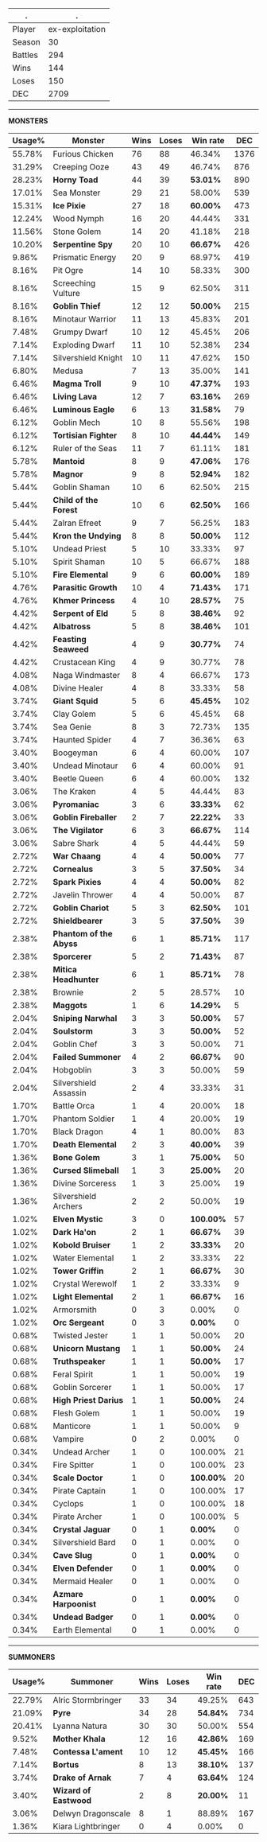 .|.
|-|-
Player|ex-exploitation
Season|30
Battles|294
Wins|144
Loses|150
DEC|2709

---
**MONSTERS**

Usage%|Monster|Wins|Loses|Win rate|DEC|
-|-|-|-|-|-|
55.78%|Furious Chicken|76|88|46.34%|1376|
31.29%|Creeping Ooze|43|49|46.74%|876|
28.23%|**Horny Toad**|44|39|**53.01%**|890|
17.01%|Sea Monster|29|21|58.00%|539|
15.31%|**Ice Pixie**|27|18|**60.00%**|473|
12.24%|Wood Nymph|16|20|44.44%|331|
11.56%|Stone Golem|14|20|41.18%|218|
10.20%|**Serpentine Spy**|20|10|**66.67%**|426|
9.86%|Prismatic Energy|20|9|68.97%|419|
8.16%|Pit Ogre|14|10|58.33%|300|
8.16%|Screeching Vulture|15|9|62.50%|311|
8.16%|**Goblin Thief**|12|12|**50.00%**|215|
8.16%|Minotaur Warrior|11|13|45.83%|201|
7.48%|Grumpy Dwarf|10|12|45.45%|206|
7.14%|Exploding Dwarf|11|10|52.38%|234|
7.14%|Silvershield Knight|10|11|47.62%|150|
6.80%|Medusa|7|13|35.00%|141|
6.46%|**Magma Troll**|9|10|**47.37%**|193|
6.46%|**Living Lava**|12|7|**63.16%**|269|
6.46%|**Luminous Eagle**|6|13|**31.58%**|79|
6.12%|Goblin Mech|10|8|55.56%|198|
6.12%|**Tortisian Fighter**|8|10|**44.44%**|149|
6.12%|Ruler of the Seas|11|7|61.11%|181|
5.78%|**Mantoid**|8|9|**47.06%**|176|
5.78%|**Magnor**|9|8|**52.94%**|182|
5.44%|Goblin Shaman|10|6|62.50%|215|
5.44%|**Child of the Forest**|10|6|**62.50%**|166|
5.44%|Zalran Efreet|9|7|56.25%|183|
5.44%|**Kron the Undying**|8|8|**50.00%**|112|
5.10%|Undead Priest|5|10|33.33%|97|
5.10%|Spirit Shaman|10|5|66.67%|188|
5.10%|**Fire Elemental**|9|6|**60.00%**|189|
4.76%|**Parasitic Growth**|10|4|**71.43%**|171|
4.76%|**Khmer Princess**|4|10|**28.57%**|75|
4.42%|**Serpent of Eld**|5|8|**38.46%**|92|
4.42%|**Albatross**|5|8|**38.46%**|101|
4.42%|**Feasting Seaweed**|4|9|**30.77%**|74|
4.42%|Crustacean King|4|9|30.77%|78|
4.08%|Naga Windmaster|8|4|66.67%|173|
4.08%|Divine Healer|4|8|33.33%|58|
3.74%|**Giant Squid**|5|6|**45.45%**|102|
3.74%|Clay Golem|5|6|45.45%|68|
3.74%|Sea Genie|8|3|72.73%|135|
3.74%|Haunted Spider|4|7|36.36%|63|
3.40%|Boogeyman|6|4|60.00%|107|
3.40%|Undead Minotaur|6|4|60.00%|91|
3.40%|Beetle Queen|6|4|60.00%|132|
3.06%|The Kraken|4|5|44.44%|83|
3.06%|**Pyromaniac**|3|6|**33.33%**|62|
3.06%|**Goblin Fireballer**|2|7|**22.22%**|33|
3.06%|**The Vigilator**|6|3|**66.67%**|114|
3.06%|Sabre Shark|4|5|44.44%|59|
2.72%|**War Chaang**|4|4|**50.00%**|77|
2.72%|**Cornealus**|3|5|**37.50%**|34|
2.72%|**Spark Pixies**|4|4|**50.00%**|82|
2.72%|Javelin Thrower|4|4|50.00%|87|
2.72%|**Goblin Chariot**|5|3|**62.50%**|101|
2.72%|**Shieldbearer**|3|5|**37.50%**|39|
2.38%|**Phantom of the Abyss**|6|1|**85.71%**|117|
2.38%|**Sporcerer**|5|2|**71.43%**|87|
2.38%|**Mitica Headhunter**|6|1|**85.71%**|78|
2.38%|Brownie|2|5|28.57%|10|
2.38%|**Maggots**|1|6|**14.29%**|5|
2.04%|**Sniping Narwhal**|3|3|**50.00%**|57|
2.04%|**Soulstorm**|3|3|**50.00%**|52|
2.04%|Goblin Chef|3|3|50.00%|71|
2.04%|**Failed Summoner**|4|2|**66.67%**|90|
2.04%|Hobgoblin|3|3|50.00%|59|
2.04%|Silvershield Assassin|2|4|33.33%|31|
1.70%|Battle Orca|1|4|20.00%|18|
1.70%|Phantom Soldier|1|4|20.00%|19|
1.70%|Black Dragon|4|1|80.00%|83|
1.70%|**Death Elemental**|2|3|**40.00%**|39|
1.36%|**Bone Golem**|3|1|**75.00%**|50|
1.36%|**Cursed Slimeball**|1|3|**25.00%**|20|
1.36%|Divine Sorceress|1|3|25.00%|19|
1.36%|Silvershield Archers|2|2|50.00%|19|
1.02%|**Elven Mystic**|3|0|**100.00%**|57|
1.02%|**Dark Ha'on**|2|1|**66.67%**|39|
1.02%|**Kobold Bruiser**|1|2|**33.33%**|20|
1.02%|Water Elemental|1|2|33.33%|22|
1.02%|**Tower Griffin**|2|1|**66.67%**|30|
1.02%|Crystal Werewolf|1|2|33.33%|9|
1.02%|**Light Elemental**|2|1|**66.67%**|16|
1.02%|Armorsmith|0|3|0.00%|0|
1.02%|**Orc Sergeant**|0|3|**0.00%**|0|
0.68%|Twisted Jester|1|1|50.00%|20|
0.68%|**Unicorn Mustang**|1|1|**50.00%**|24|
0.68%|**Truthspeaker**|1|1|**50.00%**|17|
0.68%|Feral Spirit|1|1|50.00%|19|
0.68%|Goblin Sorcerer|1|1|50.00%|17|
0.68%|**High Priest Darius**|1|1|**50.00%**|24|
0.68%|Flesh Golem|1|1|50.00%|19|
0.68%|Manticore|1|1|50.00%|9|
0.68%|Vampire|0|2|0.00%|0|
0.34%|Undead Archer|1|0|100.00%|21|
0.34%|Fire Spitter|1|0|100.00%|23|
0.34%|**Scale Doctor**|1|0|**100.00%**|20|
0.34%|Pirate Captain|1|0|100.00%|17|
0.34%|Cyclops|1|0|100.00%|18|
0.34%|Pirate Archer|1|0|100.00%|5|
0.34%|**Crystal Jaguar**|0|1|**0.00%**|0|
0.34%|Silvershield Bard|0|1|0.00%|0|
0.34%|**Cave Slug**|0|1|**0.00%**|0|
0.34%|**Elven Defender**|0|1|**0.00%**|0|
0.34%|Mermaid Healer|0|1|0.00%|0|
0.34%|**Azmare Harpoonist**|0|1|**0.00%**|0|
0.34%|**Undead Badger**|0|1|**0.00%**|0|
0.34%|Earth Elemental|0|1|0.00%|0|

---
**SUMMONERS**

Usage%|Summoner|Wins|Loses|Win rate|DEC|
-|-|-|-|-|-|
22.79%|Alric Stormbringer|33|34|49.25%|643|
21.09%|**Pyre**|34|28|**54.84%**|734|
20.41%|Lyanna Natura|30|30|50.00%|554|
9.52%|**Mother Khala**|12|16|**42.86%**|169|
7.48%|**Contessa L'ament**|10|12|**45.45%**|166|
7.14%|**Bortus**|8|13|**38.10%**|137|
3.74%|**Drake of Arnak**|7|4|**63.64%**|124|
3.40%|**Wizard of Eastwood**|2|8|**20.00%**|11|
3.06%|Delwyn Dragonscale|8|1|88.89%|167|
1.36%|Kiara Lightbringer|0|4|0.00%|0|
